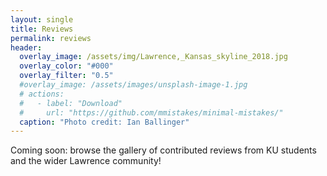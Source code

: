 ```yaml
---
layout: single
title: Reviews
permalink: reviews
header:
  overlay_image: /assets/img/Lawrence,_Kansas_skyline_2018.jpg
  overlay_color: "#000"
  overlay_filter: "0.5"
  #overlay_image: /assets/images/unsplash-image-1.jpg
  # actions:
  #   - label: "Download"
  #     url: "https://github.com/mmistakes/minimal-mistakes/"
  caption: "Photo credit: Ian Ballinger"
---
```

Coming soon: browse the gallery of contributed reviews from KU students and the wider Lawrence community!
